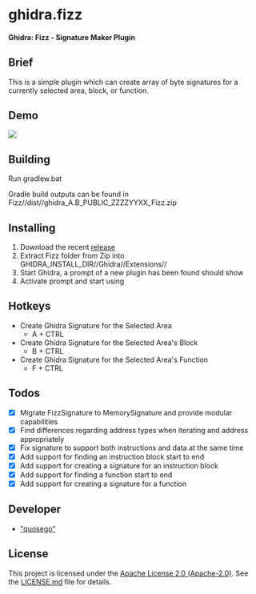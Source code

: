 # ghidra.fizz

#### Ghidra: Fizz - Signature Maker Plugin

## Brief

This is a simple plugin which can create array of byte signatures for a currently selected area, block, or function.

## Demo

![][ref-demo]

## Building

Run gradlew.bat

Gradle build outputs can be found in Fizz//dist//ghidra_A.B_PUBLIC_ZZZZYYXX_Fizz.zip

## Installing

1. Download the recent [release][ref-releases]
2. Extract Fizz folder from Zip into GHIDRA_INSTALL_DIR//Ghidra//Extensions//
3. Start Ghidra, a prompt of a new plugin has been found should show
4. Activate prompt and start using

## Hotkeys

- Create Ghidra Signature for the Selected Area
    - A + CTRL
- Create Ghidra Signature for the Selected Area's Block
    - B + CTRL
- Create Ghidra Signature for the Selected Area's Function
    - F + CTRL

## Todos

- [x] Migrate FizzSignature to MemorySignature and provide modular capabilities
- [x] Find differences regarding address types when iterating and address appropriately
- [x] Fix signature to support both instructions and data at the same time
- [x] Add support for finding an instruction block start to end
- [x] Add support for creating a signature for an instruction block
- [x] Add support for finding a function start to end
- [x] Add support for creating a signature for a function

## Developer

* ["quosego"][ref-self]

## License

This project is licensed under the [Apache License 2.0 (Apache-2.0)][ref-AP2]. See the [LICENSE.md][ref-lic-path] file for details.

[ref-demo]: ./doc/images/tlky5Z2Jye.gif
[ref-releases]: https://github.com/quosego/ghidra.fizz/releases
[ref-issue]: https://github.com/NationalSecurityAgency/ghidra/issues/13
[ref-self]: https://github.com/quosego
[ref-lic-path]: ./LICENSE.md
[ref-AP2]: https://tldrlegal.com/license/apache-license-2.0-(apache-2.0)
